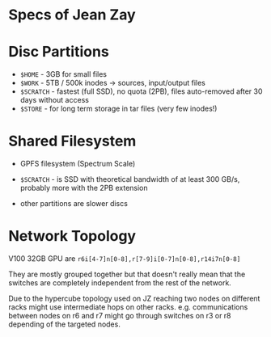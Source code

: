 # Specs of Jean Zay


# Disc Partitions

- `$HOME` - 3GB for small files
- `$WORK` - 5TB / 500k inodes → sources, input/output files
- `$SCRATCH` - fastest (full SSD), no quota (2PB), files auto-removed after 30 days without access
- `$STORE` - for long term storage in tar files (very few inodes!)

# Shared Filesystem

- GPFS filesystem (Spectrum Scale)

- `$SCRATCH` - is SSD with theoretical bandwidth of at least 300 GB/s, probably more with the 2PB extension
- other partitions are slower discs

# Network Topology

V100 32GB GPU are `r6i[4-7]n[0-8],r[7-9]i[0-7]n[0-8],r14i7n[0-8]`

They are mostly grouped together but that doesn't really mean that the switches are completely independent from the rest of the network.

Due to the hypercube topology used on JZ reaching two nodes on different racks might use intermediate hops on other racks. e.g. communications between nodes on r6 and r7 might go through switches on r3 or r8 depending of the targeted nodes.
